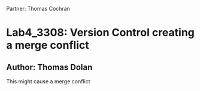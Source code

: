 Partner: Thomas Cochran
# Lab4_3308: Version Control creating a merge conflict
## Author: Thomas Dolan


This might cause a merge conflict
